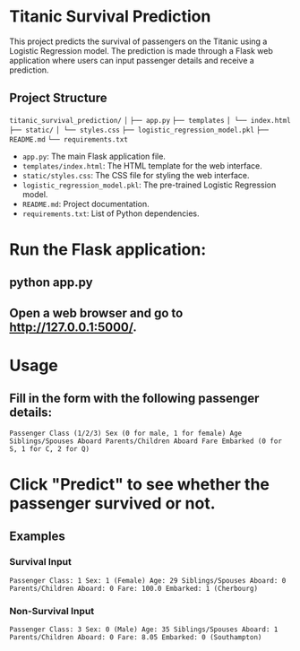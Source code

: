# Titanic Survival Prediction

This project predicts the survival of passengers on the Titanic using a Logistic Regression model. The prediction is made through a Flask web application where users can input passenger details and receive a prediction.

## Project Structure

`titanic_survival_prediction/`
`│`
`├── app.py`
`├── templates`
`│ └── index.html`
`├── static/`
`│ └── styles.css`
`├── logistic_regression_model.pkl`
`├── README.md`
`└── requirements.txt`

- `app.py`: The main Flask application file.
- `templates/index.html`: The HTML template for the web interface.
- `static/styles.css`: The CSS file for styling the web interface.
- `logistic_regression_model.pkl`: The pre-trained Logistic Regression model.
- `README.md`: Project documentation.
- `requirements.txt`: List of Python dependencies.


# Run the Flask application:

## python app.py

## Open a web browser and go to http://127.0.0.1:5000/.


# Usage
## Fill in the form with the following passenger details:

`Passenger Class (1/2/3)
Sex (0 for male, 1 for female)
Age
Siblings/Spouses Aboard
Parents/Children Aboard
Fare
Embarked (0 for S, 1 for C, 2 for Q)`
# Click "Predict" to see whether the passenger survived or not.

## Examples
### Survival Input
`Passenger Class: 1
Sex: 1 (Female)
Age: 29
Siblings/Spouses Aboard: 0
Parents/Children Aboard: 0
Fare: 100.0
Embarked: 1 (Cherbourg)`
### Non-Survival Input
`Passenger Class: 3
Sex: 0 (Male)
Age: 35
Siblings/Spouses Aboard: 1
Parents/Children Aboard: 0
Fare: 8.05
Embarked: 0 (Southampton)`
